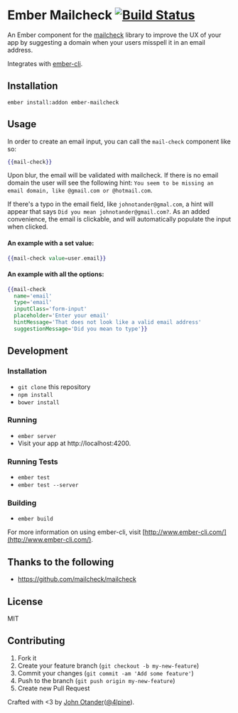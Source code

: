 # Ember Mailcheck [![Build Status](https://travis-ci.org/johnotander/ember-mailcheck.svg?branch=master)](https://travis-ci.org/johnotander/ember-mailcheck)

An Ember component for the [mailcheck](https://github.com/mailcheck/mailcheck) library to
improve the UX of your app by suggesting a domain when your users misspell it in an email address.

Integrates with [ember-cli](http://ember-cli.com).

## Installation

```
ember install:addon ember-mailcheck
```

## Usage

In order to create an email input, you can call the `mail-check` component like so:

```hbs
{{mail-check}}
```

Upon blur, the email will be validated with mailcheck. If there is no email domain the
user will see the following hint: `You seem to be missing an email domain, like @gmail.com or @hotmail.com`.

If there's a typo in the email field, like `johnotander@gmal.com`, a hint will appear that
says `Did you mean johnotander@gmail.com?`. As an added convenience, the email is clickable,
and will automatically populate the input when clicked.

#### An example with a set value:

```hbs
{{mail-check value=user.email}}
```

#### An example with all the options:

```hbs
{{mail-check
  name='email'
  type='email'
  inputClass='form-input'
  placeholder='Enter your email'
  hintMessage='That does not look like a valid email address'
  suggestionMessage='Did you mean to type'}}
```

## Development

### Installation

* `git clone` this repository
* `npm install`
* `bower install`

### Running

* `ember server`
* Visit your app at http://localhost:4200.

### Running Tests

* `ember test`
* `ember test --server`

### Building

* `ember build`

For more information on using ember-cli, visit [http://www.ember-cli.com/](http://www.ember-cli.com/).

## Thanks to the following

* <https://github.com/mailcheck/mailcheck>

## License

MIT

## Contributing

1. Fork it
2. Create your feature branch (`git checkout -b my-new-feature`)
3. Commit your changes (`git commit -am 'Add some feature'`)
4. Push to the branch (`git push origin my-new-feature`)
5. Create new Pull Request

Crafted with <3 by [John Otander](http://johnotander.com)([@4lpine](https://twitter.com/4lpine)).
